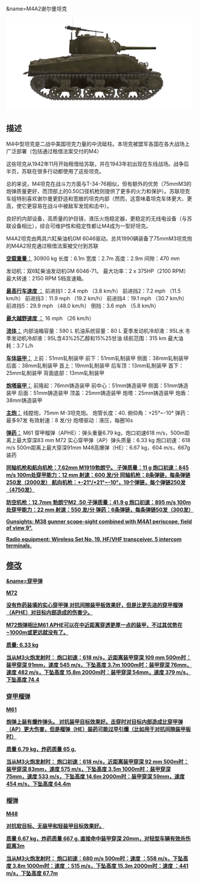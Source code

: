 &name=M4A2谢尔曼坦克

![_m4a2](../images/_m4a2.png)

## 描述

M4中型坦克是二战中美国坦克力量的中流砥柱。本坦克被盟军各国在各大战场上广泛部署（包括通过租借法案交付的M4）

这些坦克从1942年11月开始租借给苏联，并在1943年初出现在东线战场。战争后半页，苏联在很多行动都使用了这些坦克。

总的来说，M4坦克在战斗力方面与T-34-76相似，但有额外的优势（75mmM3的炮弹质量更好，而顶部上的0.50口径机枪则提供了更多的火力和保护）。苏联坦克车组特别喜欢谢尔曼更舒适和宽敞的坦克内部（然而，这意味着坦克车体更大、更高，使它更容易在战斗中被敌军发现和击中）。

良好的内部设备，高质量的护目镜，液压火炮稳定器，更稳定的无线电设备（与苏联设备相比），综合可维护性和稳定性都让M4成为一型好坦克。

M4A2坦克由两具六缸柴油机GM 6046驱动。总共1990辆装备了75mmM3坦克炮的M4A2坦克通过租借法案被交付到苏联

<b><u>空载重量：</u></b> 30900 kg
长度：6.1m
宽度：2.7m
高度：2.9m
间隙：470 mm

发动机：双6缸柴油发动机GM 6046-71。
最大功率：2 x 375HP（2100 RPM）
最大转速：2150 RPM
5档变速箱。

<b><u>最高行车速度 ：</u></b>
前进挡1：2.4 mph （3.8 km/h）
前进挡2：7.2 mph （11.5 km/h）
前进挡3：11.9 mph （19.2 km/h）
前进挡4：19.1 mph （30.7 km/h）
前进挡5：29.9 mph （48.0 km/h）
倒挡：3.6 mph （5.8 km/h）

<b><u>最大越野速度 ：</u></b> 16 mph （26 km/h）

<b><u>流体：</u></b>
内部油箱容量：590 L
机油系统容量：80 L
夏季发动机冷却液：95L水
冬季发动机冷却液：95L含43%25乙醇和15%25甘油
续航范围：315 km
最大油耗：3.7 L/h

<b><u>车体装甲：</u></b>
上前：51mm轧制装甲
前下：51mm轧制装甲
侧面：38mm轧制装甲
后面：38mm轧制装甲
首上：19mm轧制装甲
后车顶：13mm轧制装甲
首下：25mm轧制装甲
背面底部：13mm轧制装甲

<b><u>炮塔装甲：</u></b>
前隆起：76mm铸造装甲
前中心：51mm铸造装甲
侧面：51mm铸造装甲
后面：51mm铸造装甲
顶盖：25mm铸造装甲
炮塔：25mm铸造装甲
炮盾：38mm铸造装甲

<b><u>主炮：</u></b> 线膛炮，75mm M-3坦克炮。
炮管长度：40.
俯仰角：+25°~-10°
弹药：最多97发
有效射速：8 发/分
炮塔驱动：液压，每圈16s

<b><u>弹药：</u></b>
M61 穿甲榴弹（APHE）：弹头重量6.79 kg，炮口初速618 m/s，500m距离上最大穿深83 mm
M72 实心穿甲弹（AP）弹头质量：6.33 kg 炮口初速：618 m/s 500m距离上最大穿深91mm
M48高爆弹（HE）：6.67 kg，604 m/s，667g装药

<b><u>同轴机枪和航向机枪：7.62mm M1919勃朗宁。
子弹质量：11 g
炮口初速：845 m/s
100m处穿甲能力：12 mm
射速：600 发/分
同轴机枪：8条弹链，每条弹链250发（2000发）
航向机枪：+-21°/+21°~-10°，19个弹链，每个弹链250发（4750发）

<b><u>防空机枪：</u></b>12.7mm 勃朗宁M2 .50
子弹质量：41.9 g
炮口初速：895 m/s
100m处穿甲能力：22 mm
射速：550 发/分
弹药：6条弹链，每条弹链50发（300发）

<b><u>Gunsights:</u></b>
M38 gunner scope-sight combined with М4А1 periscope, field of view 9°.

<b><u>Radio equipment:</u></b>
Wireless Set No. 19. HF/VHF transceiver.
5 intercom terminals.


## 修改
&name=穿甲弹

M72

没有炸药装填的实心穿甲弹 对抗间隙装甲板效果好，但是比更先进的穿甲榴弹（APHE）对目标内部造成的伤害少。

M72炮弹相比M61 APHE可以在中近距离穿透更厚一点的装甲，不过其优势在~1000m或更远就没有了。

质量: 6.33 kg

当从M3火炮发射时：
炮口初速：618 m/s，近距离装甲穿深 109 mm
500m时：装甲穿深 91mm，速度 545 m/s，下坠高度 3.7m
1000m时：装甲穿深 76mm，速度 482 m/s，下坠高度 15.8m
2000m时：装甲穿深 54mm，速度 379 m/s，下坠高度 74.4
### 穿甲榴弹

M61

炮弹上装有爆炸弹头。
对抗装甲目标效果好。击穿时对目标内部造成比穿甲弹（AP）更大伤害，但是榴弹（HE）装药可能过早引爆（比如用于对抗间隙装甲板时）

质量 6.79 kg，炸药质量 65 g.

当从M3火炮发射时：
炮口初速：618 m/s，近距离装甲穿深 92 mm
500m时：装甲穿深 83mm，速度 575 m/s，下坠高度 3.5m
1000m时：装甲穿深 75mm，速度 533 m/s，下坠高度 14.6m
2000m时：装甲穿深 59mm，速度 454 m/s，下坠高度 64.4m

### 榴弹

M48

对抗软目标、无装甲和轻装甲目标效果好。

质量 6.67 kg，炸药质量 667 g.
直接命中装甲穿深 20mm，对轻型车辆有效杀伤距离3m

当从M3火炮发射时：
炮口初速：680 m/s
500m时：速度 ：558 m/s，下坠高度 3.8m
1000m时：速度 ：515 m/s，下坠高度 15.3m
2000m时：速度 ：441 m/s，下坠高度 67.7m